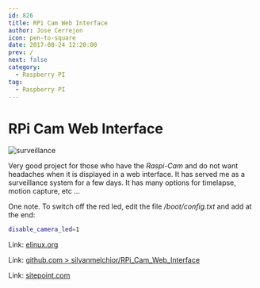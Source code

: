 ```yaml
---
id: 826
title: RPi Cam Web Interface
author: Jose Cerrejon
icon: pen-to-square
date: 2017-08-24 12:20:00
prev: /
next: false
category:
  - Raspberry PI
tag:
  - Raspberry PI
---
```


# RPi Cam Web Interface

![surveillance](/images/2017/08/surveilance.jpg)

Very good project for those who have the *Raspi-Cam* and do not want headaches when it is displayed in a web interface. It has served me as a surveillance system for a few days. It has many options for timelapse, motion capture, etc ...

One note. To switch off the red led, edit the file */boot/config.txt* and add at the end:

```bash
disable_camera_led=1
```

Link: [elinux.org](http://elinux.org/RPi-Cam-Web-Interface)

Link: [github.com > silvanmelchior/RPi_Cam_Web_Interface](https://github.com/silvanmelchior/RPi_Cam_Web_Interface)

Link: [sitepoint.com](https://www.sitepoint.com/streaming-a-raspberry-pi-camera-into-vr-with-javascript/)
